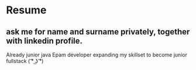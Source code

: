 # Resume
## ask me for name and surname privately, together with linkedin profile.

Already junior java Epam developer expanding my skillset to become junior fullstack 
( ͡° ͜ʖ ͡°)